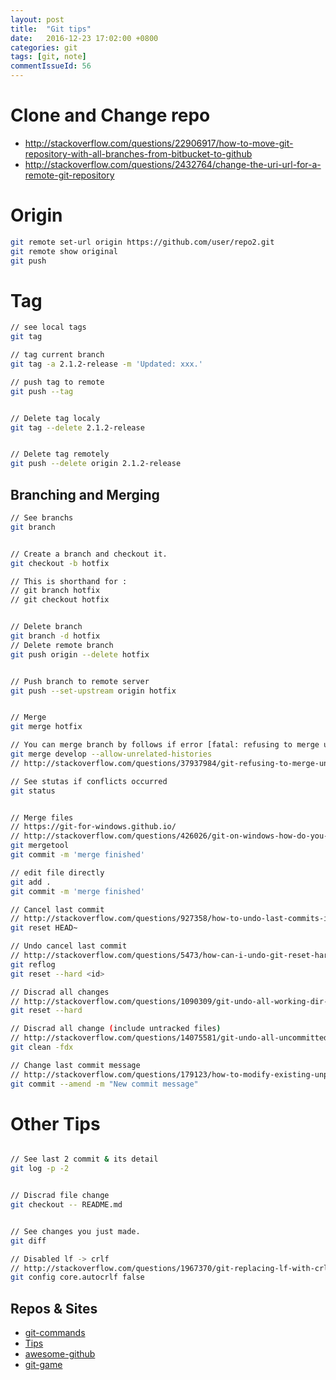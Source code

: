 ```yaml
---
layout: post
title:  "Git tips"
date:   2016-12-23 17:02:00 +0800
categories: git
tags: [git, note]
commentIssueId: 56
---
```

# Clone and Change repo
* http://stackoverflow.com/questions/22906917/how-to-move-git-repository-with-all-branches-from-bitbucket-to-github
* http://stackoverflow.com/questions/2432764/change-the-uri-url-for-a-remote-git-repository


# Origin

```bash
git remote set-url origin https://github.com/user/repo2.git
git remote show original
git push
```

# Tag

```bash
// see local tags
git tag

// tag current branch
git tag -a 2.1.2-release -m 'Updated: xxx.'

// push tag to remote
git push --tag


// Delete tag localy
git tag --delete 2.1.2-release


// Delete tag remotely
git push --delete origin 2.1.2-release

```

## Branching and Merging

```bash
// See branchs
git branch


// Create a branch and checkout it.
git checkout -b hotfix

// This is shorthand for :
// git branch hotfix
// git checkout hotfix


// Delete branch
git branch -d hotfix
// Delete remote branch
git push origin --delete hotfix


// Push branch to remote server
git push --set-upstream origin hotfix


// Merge
git merge hotfix

// You can merge branch by follows if error [fatal: refusing to merge unrelated histories] occurred.
git merge develop --allow-unrelated-histories
// http://stackoverflow.com/questions/37937984/git-refusing-to-merge-unrelated-histories

// See stutas if conflicts occurred
git status


// Merge files
// https://git-for-windows.github.io/
// http://stackoverflow.com/questions/426026/git-on-windows-how-do-you-set-up-a-mergetool
git mergetool
git commit -m 'merge finished'

// edit file directly
git add .
git commit -m 'merge finished'

// Cancel last commit
// http://stackoverflow.com/questions/927358/how-to-undo-last-commits-in-git
git reset HEAD~

// Undo cancel last commit
// http://stackoverflow.com/questions/5473/how-can-i-undo-git-reset-hard-head1
git reflog
git reset --hard <id>

// Discrad all changes
// http://stackoverflow.com/questions/1090309/git-undo-all-working-dir-changes-including-new-files
git reset --hard

// Discrad all change (include untracked files)
// http://stackoverflow.com/questions/14075581/git-undo-all-uncommitted-changes
git clean -fdx

// Change last commit message
// http://stackoverflow.com/questions/179123/how-to-modify-existing-unpushed-commits
git commit --amend -m "New commit message"

```

# Other Tips

```bash

// See last 2 commit & its detail
git log -p -2


// Discrad file change
git checkout -- README.md


// See changes you just made.
git diff

// Disabled lf -> crlf
// http://stackoverflow.com/questions/1967370/git-replacing-lf-with-crlf
git config core.autocrlf false

```

## Repos & Sites
* [git-commands](https://trello.com/b/qvYlSdKT/git-commands)
* [Tips](https://github.com/git-tips/tips)
* [awesome-github](https://github.com/AntBranch/awesome-github)
* [git-game](https://github.com/git-game/git-game)
